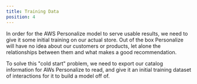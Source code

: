 ```yaml
---
title: Training Data
position: 4
---
```


In order for the AWS Personalize model to serve usable results, we need to give it some initial training on our actual store.
Out of the box Personalize will have no idea about our customers or products, let alone the relationships between them and what makes a good recommendation.

To solve this "cold start" problem, we need to export our catalog information for AWs Personalize to read, and give it an initial training dataset of interactions for it to build a model off of.
